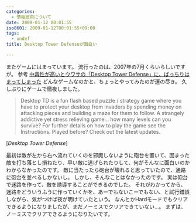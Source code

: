 ```yaml
---
categories:
  - 情報技術について
date: 2009-01-12 00:01:55
iso8601: 2009-01-12T00:01:55+09:00
tags:
  - undef
title: Desktop Tower Defenseが面白い

---
```


<p>またゲームにはまっています。
流行ったのは、2007年の7月くらいらしいですが。
参考
<a href="http://www.marusankakusikaku.jp/archives/2007/07/04-desktop-tower-defense.html">中毒性が高いとウワサの「Desktop Tower Defense」に、ばっちりはまってしまった</a>
どんなゲームなのかと、ちょっとやってみたのが運の尽き。
久しぶりにゲームで徹夜しました。</p>

<blockquote cite="http://www.handdrawngames.com/DesktopTD/game.asp" title="Desktop Tower Defense" class="blockquote"><p>Desktop TD is a fun flash based puzzle / strategy game where you have to protect your desktop from invaders by spending money on attacking pieces and building a maze for them to follow. A strangely addictive yet stress relieving game... how many levels can you survive? For further details on how to play the game see the Instructions. Played before? Check out the latest updates.</p></blockquote>

<div class="cite">[<cite>Desktop Tower Defense</cite>]</div>

<p>最初は敵が左から右へ流れていくのを邪魔しないように砲台を置いて、固まった敵を打ち落とし損ねたり、早い敵に逃げられたりして、何がそんなに面白いのかわからなかったのです。
敵に当たったら砲台が壊れると思っていたので、通路に砲台を並べるしかないし。
しかし、そんなことはなかったのです。
実は砲台で迷路を作って、敵を誘導することができるのでした。
それがわかってから、迷路をどういうふうに作っていくかを、あーでもないこーでもない、と試行錯誤しながら、気がつけば夜が明けていたという。
なんとかHardモードでもクリアできるようになりましたが、まだノーミスでクリアできていない&#133;。
まずは、ノーミスでクリアできるようになりたいです。</p>
    	